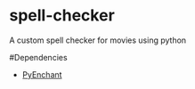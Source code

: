 # spell-checker
A custom spell checker for movies using python

#Dependencies

* [PyEnchant](http://pythonhosted.org/pyenchant/)
